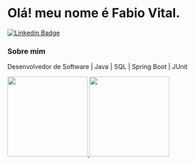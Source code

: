 # Olá! meu nome é Fabio Vital.
[![Linkedin Badge](https://img.shields.io/badge/-LinkedIn-blue?style=flat-square&logo=Linkedin&logoColor=white&link=https://www.linkedin.com/in/marianne-dutra-0086801a1/)](https://www.linkedin.com/in/fabio-vital-7b98b1233/)


### Sobre mim
Desenvolvedor de Software | Java | SQL | Spring Boot | JUnit

<div>
 <a href="https://github.com/FabioVLucena">
 <img height="180em" src="https://github-readme-stats.vercel.app/api?username=fabiovlucena&show_icons=true&theme=algolia&include_all_commits=true&count_private=false"/>
 <img height="180em" src="https://github-readme-stats.vercel.app/api/top-langs/?username=fabiovlucena&layout=compact&langs_count=7&theme=algolia"/>                        
</div>

<!--
**FabioVLucena/FabioVLucena** is a ✨ _special_ ✨ repository because its `README.md` (this file) appears on your GitHub profile.

Here are some ideas to get you started:

- 🔭 I’m currently working on ...
- 🌱 I’m currently learning ...
- 👯 I’m looking to collaborate on ...
- 🤔 I’m looking for help with ...
- 💬 Ask me about ...
- 📫 How to reach me: ...
- 😄 Pronouns: ...
- ⚡ Fun fact: ...
-->
